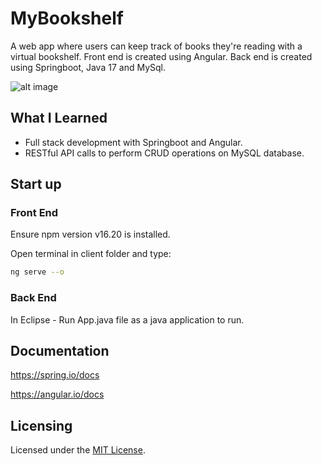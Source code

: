 # MyBookshelf
A web app where users can keep track of books they're reading with a virtual bookshelf. Front end is created using Angular. Back end is created using Springboot, Java 17 and MySql.

![alt image](https://raw.githubusercontent.com/kenbinner/OverwatchMe/master/Designs/Bookshelf.png)


## What I Learned
- Full stack development with Springboot and Angular.
- RESTful API calls to perform CRUD operations on MySQL database.

## Start up
### Front End
Ensure npm version v16.20 is installed.

Open terminal in client folder and type:
```bash
ng serve --o
```

### Back End

In Eclipse - Run App.java file as a java application to run.

## Documentation

https://spring.io/docs

https://angular.io/docs

## Licensing

Licensed under the [MIT License](LICENSE).
